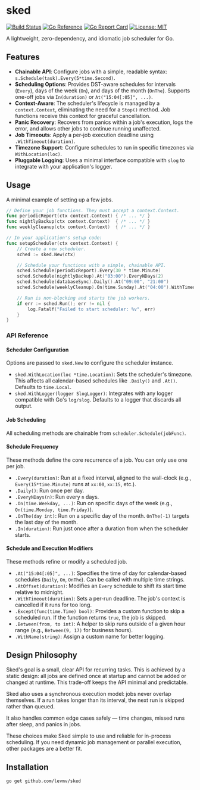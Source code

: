 # sked

[![Build Status](https://github.com/levmv/sked/actions/workflows/go.yml/badge.svg)](https://github.com/levmv/sked/actions/workflows/go.yml)
[![Go Reference](https://pkg.go.dev/badge/github.com/levmv/sked.svg)](https://pkg.go.dev/github.com/levmv/sked)
[![Go Report Card](https://goreportcard.com/badge/github.com/levmv/sked)](https://goreportcard.com/report/github.com/levmv/sked)
[![License: MIT](https://img.shields.io/badge/License-MIT-yellow.svg)](https://opensource.org/licenses/MIT)

A lightweight, zero-dependency, and idiomatic job scheduler for Go.

## Features

-   **Chainable API**: Configure jobs with a simple, readable syntax: `s.Schedule(task).Every(5*time.Second)`.
-   **Scheduling Options**: Provides DST-aware schedules for intervals (`Every`), days of the week (`On`), and days of the month (`OnThe`). Supports one-off jobs via `In(duration)` or `At("15:04[:05]", ...)`.
-   **Context-Aware**: The scheduler's lifecycle is managed by a `context.Context`, eliminating the need for a `Stop()` method. Job functions receive this context for graceful cancellation.
-   **Panic Recovery**: Recovers from panics within a job's execution, logs the error, and allows other jobs to continue running unaffected.
-   **Job Timeouts**: Apply a per-job execution deadline using `.WithTimeout(duration)`.
-   **Timezone Support**: Configure schedules to run in specific timezones via `WithLocation(loc)`.
-   **Pluggable Logging**: Uses a minimal interface compatible with `slog` to integrate with your application's logger.



## Usage

A minimal example of setting up a few jobs.

```go
// Define your job functions. They must accept a context.Context.
func periodicReport(ctx context.Context) { /* ... */ }
func nightlyBackup(ctx context.Context)  { /* ... */ }
func weeklyCleanup(ctx context.Context)  { /* ... */ }

// In your application's setup code:
func setupScheduler(ctx context.Context) {
	// Create a new scheduler.
	sched := sked.New(ctx)

	// Schedule your functions with a simple, chainable API.
	sched.Schedule(periodicReport).Every(30 * time.Minute)
	sched.Schedule(nightlyBackup).At("03:00").EveryNDays(2)
	sched.Schedule(databaseSync).Daily().At("09:00", "21:00")
	sched.Schedule(weeklyCleanup).On(time.Sunday).At("04:00").WithTimeout(2 * time.Hour)

	// Run is non-blocking and starts the job workers.
	if err := sched.Run(); err != nil {		
    	log.Fatalf("Failed to start scheduler: %v", err)
	}
}
```

### API Reference

#### Scheduler Configuration

Options are passed to `sked.New` to configure the scheduler instance.

*   `sked.WithLocation(loc *time.Location)`: Sets the scheduler's timezone. This affects all calendar-based schedules like `.Daily()` and `.At()`. Defaults to `time.Local`.
*   `sked.WithLogger(logger SlogLogger)`: Integrates with any logger compatible with Go's `log/slog`. Defaults to a logger that discards all output.

#### Job Scheduling

All scheduling methods are chainable from `scheduler.Schedule(jobFunc)`.

#### Schedule Frequency

These methods define the core recurrence of a job. You can only use one per job.

*   `.Every(duration)`: Run at a fixed interval, aligned to the wall-clock (e.g., `Every(15*time.Minute)` runs at `xx:00`, `xx:15`, etc.).
*   `.Daily()`: Run once per day.
*   `.EveryNDays(n)`: Run every `n` days.
*   `.On(time.Weekday, ...)`: Run on specific days of the week (e.g., `On(time.Monday, time.Friday)`).
*   `.OnThe(day int)`: Run on a specific day of the month. `OnThe(-1)` targets the last day of the month.
*   `.In(duration)`: Run just once after a duration from when the scheduler starts.

#### Schedule and Execution Modifiers

These methods refine or modify a scheduled job.

*   `.At("15:04[:05]", ...)`: Specifies the time of day for calendar-based schedules (`Daily`, `On`, `OnThe`).  Can be called with multiple time strings.
*   `.AtOffset(duration)`: Modifies an `Every` schedule to shift its start time relative to midnight.
*   `.WithTimeout(duration)`: Sets a per-run deadline. The job's context is cancelled if it runs for too long.
*   `.Except(func(time.Time) bool)`: Provides a custom function to skip a scheduled run. If the function returns `true`, the job is skipped.
*   `.Between(from, to int)`: A helper to skip runs outside of a given hour range (e.g., `Between(9, 17)` for business hours).
*   `.WithName(string)`: Assign a custom name for better logging.


## Design Philosophy

Sked's goal is a small, clear API for recurring tasks.
This is achieved by a static design: all jobs are defined once at startup and cannot be added or changed at runtime. This trade-off keeps the API minimal and predictable.

Sked also uses a synchronous execution model: jobs never overlap themselves. If a run takes longer than its interval, the next run is skipped rather than queued.

It also handles common edge cases safely — time changes, missed runs after sleep, and panics in jobs.

These choices make Sked simple to use and reliable for in-process scheduling. If you need dynamic job management or parallel execution, other packages are a better fit.

## Installation

```sh
go get github.com/levmv/sked
```
